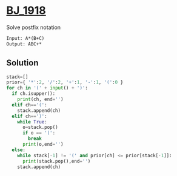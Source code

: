 # [BJ_1918](https://acmicpc.net/problem/1918)

Solve postfix notation

```txt
Input: A*(B+C)
Output: ABC+*
```

## Solution

```py
stack=[]
prior={ '*':2, '/':2, '+':1, '-':1, '(':0 }
for ch in '(' + input() + ')':
  if ch.isupper():
    print(ch, end='')
  elif ch=='(':
    stack.append(ch)
  elif ch==')':
    while True:
      o=stack.pop()
      if o == '(':
        break
      print(o,end='')
  else:
    while stack[-1] != '(' and prior[ch] <= prior[stack[-1]]:
      print(stack.pop(),end='')
    stack.append(ch)
```
